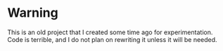 # Warning

This is an old project that I created some time ago for experimentation. Code is terrible, and I do not plan on rewriting it unless it will be needed.
